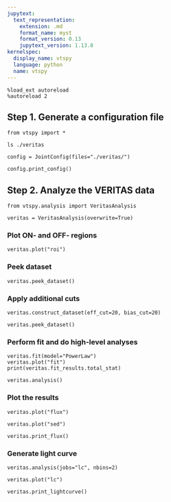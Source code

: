 ```yaml
---
jupytext:
  text_representation:
    extension: .md
    format_name: myst
    format_version: 0.13
    jupytext_version: 1.13.8
kernelspec:
  display_name: vtspy
  language: python
  name: vtspy
---
```


```{code-cell} ipython3
%load_ext autoreload
%autoreload 2
```

## Step 1. Generate a configuration file

```{code-cell} ipython3
from vtspy import *
```

```{code-cell} ipython3
ls ./veritas
```

```{code-cell} ipython3
config = JointConfig(files="./veritas/")
```

```{code-cell} ipython3
config.print_config()
```

## Step 2. Analyze the VERITAS data

```{code-cell} ipython3
from vtspy.analysis import VeritasAnalysis

veritas = VeritasAnalysis(overwrite=True)
```

### Plot ON- and OFF- regions

```{code-cell} ipython3
veritas.plot("roi")
```

### Peek dataset

```{code-cell} ipython3
veritas.peek_dataset()
```

### Apply additional cuts

```{code-cell} ipython3
veritas.construct_dataset(eff_cut=20, bias_cut=20)
```

```{code-cell} ipython3
veritas.peek_dataset()
```

### Perform fit and do high-level analyses

```{code-cell} ipython3
veritas.fit(model="PowerLaw")
veritas.plot("fit")
print(veritas.fit_results.total_stat)
```

```{code-cell} ipython3
veritas.analysis()
```

### Plot the results

```{code-cell} ipython3
veritas.plot("flux")
```

```{code-cell} ipython3
veritas.plot("sed")
```

```{code-cell} ipython3
veritas.print_flux()
```

### Generate light curve

```{code-cell} ipython3
veritas.analysis(jobs="lc", nbins=2)
```

```{code-cell} ipython3
veritas.plot("lc")
```

```{code-cell} ipython3
veritas.print_lightcurve()
```
